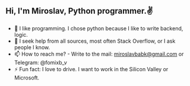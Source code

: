 ## Hi, I'm Miroslav, Python programmer.✌



- 🔭 I like programming. I chose python because I like to write backend, logic. 
- 🤔 I seek help from all sources, most often Stack Overflow, or I ask people I know.
- 📫 How to reach me? - Write to the mail: miroslavbabk@gmail.com or Telegram: @fomixb_v 
- ⚡ Fun fact: I love to drive. I want to work in the Silicon Valley or Microsoft.
